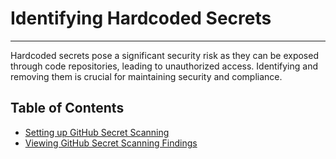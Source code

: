 # Identifying Hardcoded Secrets

---

Hardcoded secrets pose a significant security risk as they can be exposed through code repositories, leading to unauthorized access. Identifying and removing them is crucial for maintaining security and compliance.

## Table of Contents
* [Setting up GitHub Secret Scanning](./guide/identifying_hardcoded_secrets/setting_up_github_secret_scanning.md)
* [Viewing GitHub Secret Scanning Findings](./guide/identifying_hardcoded_secrets/viewing_github_secret_scanning_findings.md)

